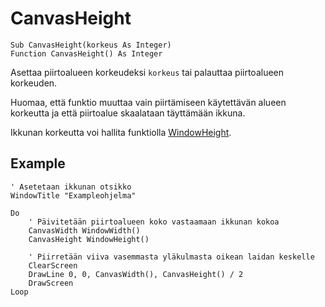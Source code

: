 <!--window-->
CanvasHeight
============

```eppabasic
Sub CanvasHeight(korkeus As Integer)
Function CanvasHeight() As Integer
```

Asettaa piirtoalueen korkeudeksi `korkeus` tai palauttaa piirtoalueen korkeuden.

Huomaa, että funktio muuttaa vain piirtämiseen käytettävän alueen korkeutta
ja että piirtoalue skaalataan täyttämään ikkuna.

Ikkunan korkeutta voi hallita funktiolla [WindowHeight](manual:windowheight).

Example
----------
```eppabasic
' Asetetaan ikkunan otsikko
WindowTitle "Exampleohjelma"

Do
    ' Päivitetään piirtoalueen koko vastaamaan ikkunan kokoa
    CanvasWidth WindowWidth()
    CanvasHeight WindowHeight()

    ' Piirretään viiva vasemmasta yläkulmasta oikean laidan keskelle
    ClearScreen
    DrawLine 0, 0, CanvasWidth(), CanvasHeight() / 2
    DrawScreen
Loop
```
